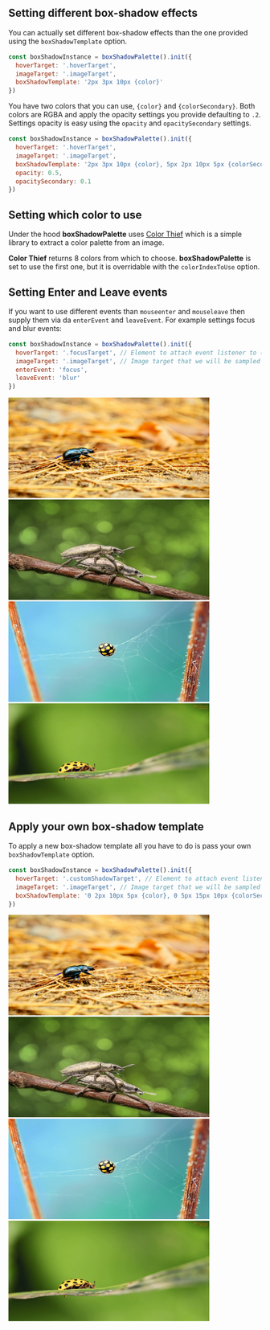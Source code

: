 ## Setting different box-shadow effects

You can actually set different box-shadow effects than the one provided using the `boxShadowTemplate` option.
```js
const boxShadowInstance = boxShadowPalette().init({
  hoverTarget: '.hoverTarget', 
  imageTarget: '.imageTarget', 
  boxShadowTemplate: '2px 3px 10px {color}'
})
```
You have two colors that you can use, `{color}` and `{colorSecondary}`. Both colors are RGBA and apply the opacity settings you provide defaulting to `.2`.
Settings opacity is easy using the `opacity` and `opacitySecondary` settings.

```js
const boxShadowInstance = boxShadowPalette().init({
  hoverTarget: '.hoverTarget', 
  imageTarget: '.imageTarget', 
  boxShadowTemplate: '2px 3px 10px {color}, 5px 2px 10px 5px {colorSecondary}',
  opacity: 0.5,
  opacitySecondary: 0.1
})
```

## Setting which color to use

Under the hood **boxShadowPalette** uses [Color Thief](http://lokeshdhakar.com/projects/color-thief/) which is a simple library to extract a color palette from an image.

**Color Thief** returns 8 colors from which to choose. **boxShadowPalette** is set to use the first one, but it is overridable with the `colorIndexToUse` option.

## Setting Enter and Leave events

If you want to use different events than `mouseenter` and `mouseleave` then supply them via da `enterEvent` and `leaveEvent`.
For example settings focus and blur events:

```js
const boxShadowInstance = boxShadowPalette().init({
  hoverTarget: '.focusTarget', // Element to attach event listener to (mouseenter bt default).
  imageTarget: '.imageTarget', // Image target that we will be sampled for colors.
  enterEvent: 'focus',
  leaveEvent: 'blur'
})
```

  <div class="image-list">
    <div class="hoverTarget focusTarget">
      <img class="imageTarget" width="400" height="200" src="images/0.jpg" alt="abstract0">
    </div>
    <div class="hoverTarget focusTarget">
      <img class="imageTarget" width="400" height="200" src="images/1.jpg" alt="abstract1">
    </div>
    <div class="hoverTarget focusTarget">
      <img class="imageTarget" width="400" height="200" src="images/2.jpg" alt="abstract2">
    </div>
    <div class="hoverTarget focusTarget">
      <img class="imageTarget" width="400" height="200" src="images/3.jpg" alt="abstract3">
    </div>
  </div>  
  
## Apply your own box-shadow template
  To apply a new box-shadow template all you have to do is pass your own `boxShadowTemplate` option.
  
  ```js
  const boxShadowInstance = boxShadowPalette().init({
    hoverTarget: '.customShadowTarget', // Element to attach event listener to (mouseenter bt default).
    imageTarget: '.imageTarget', // Image target that we will be sampled for colors.
    boxShadowTemplate: '0 2px 10px 5px {color}, 0 5px 15px 10px {colorSecondary}'
  })
  ```
  
   <div class="image-list">
      <div class="hoverTarget customShadowTarget">
        <img class="imageTarget" width="400" height="200" src="images/0.jpg" alt="abstract0">
      </div>
      <div class="hoverTarget customShadowTarget">
        <img class="imageTarget" width="400" height="200" src="images/1.jpg" alt="abstract1">
      </div>
      <div class="hoverTarget customShadowTarget">
        <img class="imageTarget" width="400" height="200" src="images/2.jpg" alt="abstract2">
      </div>
      <div class="hoverTarget customShadowTarget">
        <img class="imageTarget" width="400" height="200" src="images/3.jpg" alt="abstract3">
      </div>
    </div>  
  
<script>
  imagesLoaded('.imageTarget', function () {
    window.boxshadow = BoxShadowPalette().init({
        hoverTarget: '.focusTarget',
        imageTarget: '.imageTarget',
        enterEvent: 'mousedown',
        leaveEvent: 'mouseup'
      })
      
    window.boxshadow = BoxShadowPalette().init({
        hoverTarget: '.customShadowTarget',
        imageTarget: '.imageTarget',
        opacity: 0.5,
        boxShadowTemplate: '0 2px 10px 5px {color}, 0 5px 15px 10px {colorSecondary}'
    })
  })
</script>
